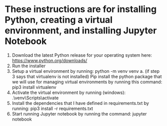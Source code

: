 # These instructions are for installing Python, creating a virtual environment, and installing Jupyter Notebook
1. Download the latest Python release for your operating system here: https://www.python.org/downloads/
2. Run the installer
3. Setup a virtual environment by running: python -m venv venv
  a. (if step 3 says that virtualenv is not installed) Pip install the python package that we will use for managing virtual environments by running this command: pip3 install virtualenv
4. Activate the virtual environment by running (windows): .\venv\Scripts\activate
5. Install the dependencies that I have defined in requirements.txt by running: pip3 install -r requirements.txt
6. Start running Jupyter notebook by running the command: jupyter notebook
